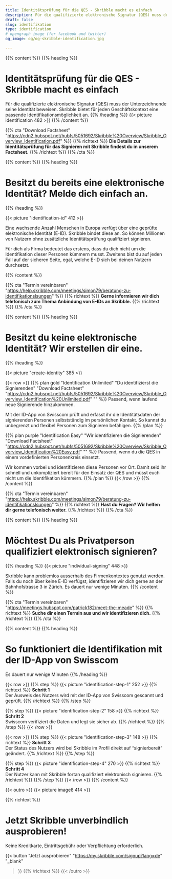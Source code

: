 ```yaml
---
title: Identitätsprüfung für die QES - Skribble macht es einfach
description: Für die qualifizierte elektronische Signatur (QES) muss der Unterzeichnende seine Identität beweisen. Skribble bietet für jeden Geschäftskontext eine passende Identifikationsmöglichkeit an.
draft: false
slug: identifikation
type: identification
# opengraph image (for facebook and twitter)
og_image: og/og-skribble-identification.jpg

---
```


{{% content %}}
{{% heading %}}
# Identitätsprüfung für die QES - Skribble macht es einfach
Für die qualifizierte elektronische Signatur (QES) muss der Unterzeichnende seine Identität beweisen. Skribble bietet für jeden Geschäftskontext eine passende Identifikationsmöglichkeit an.
{{% /heading %}}
{{< picture identification 482 >}}
{{% /content %}}

{{% cta
  "Download Factsheet"
  "https://cdn2.hubspot.net/hubfs/5051692/Skribble%20Overview/Skribble_Overview_Identification.pdf"
%}}
{{% richtext %}}
**Die Details zur Identitätsprüfung für das Signieren mit Skribble findest du in unserem Factsheet.**
{{% /richtext %}}
{{% /cta %}}

[//]: # (--------------------------------------------------------------------------------------------------------------)

{{% content %}}
{{% heading %}}
# Besitzt du bereits eine elektronische Identität? Melde dich einfach an.
{{% /heading %}}

{{< picture "identification-id" 412 >}}

Eine wachsende Anzahl Menschen in Europa verfügt über eine geprüfte elektronische Identität (E-ID). Skribble bindet diese an. So können Millionen von Nutzern ohne zusätzliche Identitätsprüfung qualifiziert signieren.

Für dich als Firma bedeutet das erstens, dass du dich nicht um die Identifikation dieser Personen kümmern musst. Zweitens bist du auf jeden Fall auf der sicheren Seite, egal, welche E-ID sich bei deinen Nutzern durchsetzt.

{{% /content %}}

{{% cta
  "Termin vereinbaren"
  "https://help.skribble.com/meetings/simon79/beratung-zu-identifikationslsungen"
%}}
{{% richtext %}}
**Gerne informieren wir dich telefonisch zum Thema Anbindung von E-IDs an Skribble.**
{{% /richtext %}}
{{% /cta %}}

[//]: # (--------------------------------------------------------------------------------------------------------------)

{{% content %}}
{{% heading %}}
# Besitzt du keine elektronische Identität? Wir erstellen dir eine.
{{% /heading %}}

{{< picture "create-identity" 385 >}}

{{< row >}}
{{% plan
  gold
  "Identification Unlimited"
  "Du identifizierst die Signierenden"
  "Download Factsheet"
  "https://cdn2.hubspot.net/hubfs/5051692/Skribble%20Overview/Skribble_Overview_Identification%20Unlimited.pdf"
  "" %}}
Passend, wenn laufend neue Signierende hinzukommen.

Mit der ID-App von Swisscom prüft und erfasst ihr die Identitätsdaten der signierenden Personen selbstständig im persönlichen Kontakt. So kannst du unbegrenzt und flexibel Personen zum Signieren befähigen.
{{% /plan %}}

{{% plan
  purple
  "Identification Easy"
  "Wir identifizieren die Signierenden"
  "Download Factsheet"
  "https://cdn2.hubspot.net/hubfs/5051692/Skribble%20Overview/Skribble_Overview_Identification%20Easy.pdf"
  "" %}}
Passend, wenn du die QES in einem vordefinierten Personenkreis einsetzt.

Wir kommen vorbei und identifizieren diese Personen vor Ort. Damit seid ihr schnell und unkompliziert bereit für den Einsatz der QES und müsst euch nicht um die Identifikation kümmern.
{{% /plan %}}
{{< /row >}}
{{% /content %}}


{{% cta
  "Termin vereinbaren"
  "https://help.skribble.com/meetings/simon79/beratung-zu-identifikationslsungen"
%}}
{{% richtext %}}
**Hast du Fragen? Wir helfen dir gerne telefonisch weiter.**
{{% /richtext %}}
{{% /cta %}}

[//]: # (--------------------------------------------------------------------------------------------------------------)

{{% content %}}
{{% heading %}}
# Möchtest Du als Privatperson qualifiziert elektronisch signieren?
{{% /heading %}}
{{< picture "individual-signing" 448 >}}

Skribble kann problemlos ausserhalb des Firmenkontextes genutzt werden. Falls du noch über keine E-ID verfügst, identifizieren wir dich gerne an der Bahnhofstrasse 3 in Zürich. Es dauert nur wenige Minuten.
{{% /content %}}

{{% cta
  "Termin vereinbaren"
  "https://meetings.hubspot.com/patrick182/meet-the-meade"
%}}
{{% richtext %}}
**Suche dir einen Termin aus und wir identifizieren dich.**
{{% /richtext %}}
{{% /cta %}}

[//]: # (--------------------------------------------------------------------------------------------------------------)

{{% content %}}
{{% heading %}}
# So funktioniert die Identifikation mit der ID-App von Swisscom
Es dauert nur wenige Minuten
{{% /heading %}}

{{< row >}}
{{% step %}}
{{< picture "identification-step-1" 252 >}}
{{% richtext %}}
**Schritt 1**<br>
Der Ausweis des Nutzers wird mit der ID-App von Swisscom gescannt und geprüft.
{{% /richtext %}}
{{% /step %}}

{{% step %}}
{{< picture "identification-step-2" 158 >}}
{{% richtext %}}
**Schritt 2**<br>
Swisscom verifiziert die Daten und legt sie sicher ab.
{{% /richtext %}}
{{% /step %}}
{{< /row >}}

{{< row >}}
{{% step %}}
{{< picture "identification-step-3" 148 >}}
{{% richtext %}}
**Schritt 3**<br>
Der Status des Nutzers wird bei Skribble im Profil direkt auf “signierbereit” geändert.
{{% /richtext %}}
{{% /step %}}

{{% step %}}
{{< picture "identification-step-4" 270 >}}
{{% richtext %}}
**Schritt 4**<br>
Der Nutzer kann mit Skribble fortan qualifiziert elektronisch signieren.
{{% /richtext %}}
{{% /step %}}
{{< /row >}}
{{% /content %}}

[//]: # (--------------------------------------------------------------------------------------------------------------)

{{< outro >}}
{{< picture image8 414 >}}

{{% richtext %}}
# Jetzt Skribble unverbindlich ausprobieren!
Keine Kreditkarte, Eintrittsgebühr oder Verpflichtung erforderlich.

{{< button
  "Jetzt ausprobieren"
  "https://my.skribble.com/signup?lang=de"
  "_blank"
>}}
{{% /richtext %}}
{{< /outro >}}
